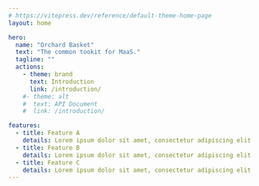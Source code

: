 ```yaml
---
# https://vitepress.dev/reference/default-theme-home-page
layout: home

hero:
  name: "Orchard Basket"
  text: "The common tookit for MaaS."
  tagline: ""
  actions:
    - theme: brand
      text: Introduction
      link: /introduction/
    #- theme: alt
    #  text: API Document
    #  link: /introduction/

features:
  - title: Feature A
    details: Lorem ipsum dolor sit amet, consectetur adipiscing elit
  - title: Feature B
    details: Lorem ipsum dolor sit amet, consectetur adipiscing elit
  - title: Feature C
    details: Lorem ipsum dolor sit amet, consectetur adipiscing elit
---
```


